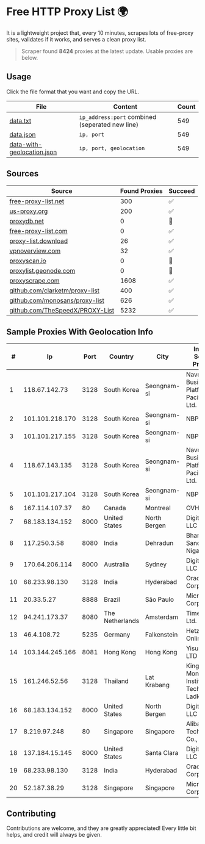 
# Free HTTP Proxy List 🌍

It is a lightweight project that, every 10 minutes, scrapes lots of free-proxy sites, validates if it works, and serves a clean proxy list.


> Scraper found **8424** proxies at the latest update. Usable proxies are below.

## Usage

Click the file format that you want and copy the URL.


|File|Content|Count|
|----|-------|-----|
|[data.txt](https://raw.githubusercontent.com/themiralay/Proxy-List-World/master/data.txt)|`ip_address:port` combined (seperated new line)|549|
|[data.json](https://raw.githubusercontent.com/themiralay/Proxy-List-World/master/data.json)|`ip, port`|549|
|[data-with-geolocation.json](https://raw.githubusercontent.com/themiralay/Proxy-List-World/master/data-with-geolocation.json)|`ip, port, geolocation`|549|

## Sources

|Source|Found Proxies|Succeed|
|------|-------------|-------|
|[free-proxy-list.net](https://free-proxy-list.net)|300|✅|
|[us-proxy.org](https://www.us-proxy.org)|200|✅|
|[proxydb.net](http://proxydb.net)|0|🚫|
|[free-proxy-list.com](https://free-proxy-list.com/?page=&port=&type%5B%5D=http&type%5B%5D=https&up_time=0&search=Search)|0|✅|
|[proxy-list.download](https://www.proxy-list.download/HTTP)|26|✅|
|[vpnoverview.com](https://vpnoverview.com/privacy/anonymous-browsing/free-proxy-servers)|32|✅|
|[proxyscan.io](https://www.proxyscan.io)|0|🚫|
|[proxylist.geonode.com](https://proxylist.geonode.com/api/proxy-list?limit=300&page=1&sort_by=lastChecked&sort_type=desc&protocols=http,https)|0|🚫|
|[proxyscrape.com](https://api.proxyscrape.com/v2/?request=displayproxies&protocol=http&timeout=10000&country=all&ssl=all&anonymity=all)|1608|✅|
|[github.com/clarketm/proxy-list](https://raw.githubusercontent.com/clarketm/proxy-list/master/proxy-list-raw.txt)|400|✅|
|[github.com/monosans/proxy-list](https://raw.githubusercontent.com/monosans/proxy-list/main/proxies/http.txt)|626|✅|
|[github.com/TheSpeedX/PROXY-List](https://raw.githubusercontent.com/TheSpeedX/PROXY-List/master/http.txt)|5232|✅|


## Sample Proxies With Geolocation Info

|#|Ip|Port|Country|City|Internet Service Provider|
|-|--|----|-------|----|-------------------------|
|1|118.67.142.73|3128|South Korea|Seongnam-si|Naver Business Platform Asia Pacific Pte. Ltd.|
|2|101.101.218.170|3128|South Korea|Seongnam-si|NBP|
|3|101.101.217.155|3128|South Korea|Seongnam-si|NBP|
|4|118.67.143.135|3128|South Korea|Seongnam-si|Naver Business Platform Asia Pacific Pte. Ltd.|
|5|101.101.217.104|3128|South Korea|Seongnam-si|NBP|
|6|167.114.107.37|80|Canada|Montreal|OVH SAS|
|7|68.183.134.152|8000|United States|North Bergen|DigitalOcean, LLC|
|8|117.250.3.58|8080|India|Dehradun|Bharat Sanchar Nigam Ltd|
|9|170.64.206.114|8000|Australia|Sydney|DigitalOcean, LLC|
|10|68.233.98.130|3128|India|Hyderabad|Oracle Corporation|
|11|20.33.5.27|8888|Brazil|São Paulo|Microsoft Corporation|
|12|94.241.173.37|8080|The Netherlands|Amsterdam|TimeWeb Ltd.|
|13|46.4.108.72|5235|Germany|Falkenstein|Hetzner Online GmbH|
|14|103.144.245.166|8081|Hong Kong|Hong Kong|Yisu Cloud LTD|
|15|161.246.52.56|3128|Thailand|Lat Krabang|King Mongkut's Institute of Technology Ladkrabang|
|16|68.183.134.152|8000|United States|North Bergen|DigitalOcean, LLC|
|17|8.219.97.248|80|Singapore|Singapore|Alibaba (US) Technology Co., Ltd.|
|18|137.184.15.145|8000|United States|Santa Clara|DigitalOcean, LLC|
|19|68.233.98.130|3128|India|Hyderabad|Oracle Corporation|
|20|52.187.38.29|3128|Singapore|Singapore|Microsoft Corporation|



## Contributing

Contributions are welcome, and they are greatly appreciated! Every
little bit helps, and credit will always be given.

